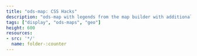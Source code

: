 ```yaml
---
title: "ods-map: CSS Hacks"
description: "ods-map with legends from the map builder with additional CSS to provide some alternative to default display"
tags: ["display", "ods-maps", "geo"]
height: 600
resources:
- src: '*/'
  name: folder-:counter
---
```

